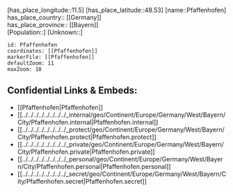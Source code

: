 ﻿---
location: [48.53,11.5] 
mapzoom: [7,12] 
mapmarker: city 
type: City
tags:
- geo/City


SpocWebEntityId: 33342
isDeleted: false
confidential: public

---
[has_place_longitude::11.5] 
[has_place_latitude::48.53] 
[name::Pfaffenhofen] 
has_place_country:: [[Germany]]  
has_place_province:: [[Bayern]]  
[Population::] 
[Unknown::] 


```leaflet
id: Pfaffenhofen
coordinates: [[Pfaffenhofen]] 
markerFile: [[Pfaffenhofen]] 
defaultZoom: 11 
maxZoom: 18
```


## Confidential Links & Embeds: 
- [[Pfaffenhofen|Pfaffenhofen]]  
- [[../../../../../../../../_internal/geo/Continent/Europe/Germany/West/Bayern/City/Pfaffenhofen.internal|Pfaffenhofen.internal]] 
- [[../../../../../../../../_protect/geo/Continent/Europe/Germany/West/Bayern/City/Pfaffenhofen.protect|Pfaffenhofen.protect]] 
- [[../../../../../../../../_private/geo/Continent/Europe/Germany/West/Bayern/City/Pfaffenhofen.private|Pfaffenhofen.private]] 
- [[../../../../../../../../_personal/geo/Continent/Europe/Germany/West/Bayern/City/Pfaffenhofen.personal|Pfaffenhofen.personal]] 
- [[../../../../../../../../_secret/geo/Continent/Europe/Germany/West/Bayern/City/Pfaffenhofen.secret|Pfaffenhofen.secret]] 
